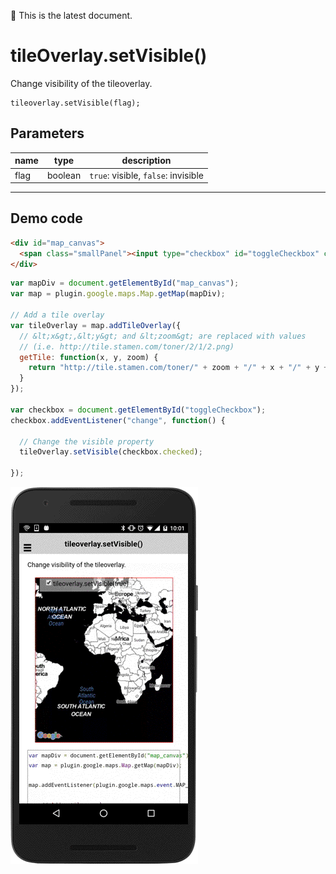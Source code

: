 :green_heart: This is the latest document.

# tileOverlay.setVisible()

Change visibility of the tileoverlay.

```
tileoverlay.setVisible(flag);
```

## Parameters

name           | type          | description
---------------|---------------|---------------------------------------
flag           | boolean       | `true`: visible, `false`: invisible
-----------------------------------------------------------------------

## Demo code

```html
<div id="map_canvas">
  <span class="smallPanel"><input type="checkbox" id="toggleCheckbox" checked="checked">tileoverlay.setVisible(true)</span>
</div>
```

```js
var mapDiv = document.getElementById("map_canvas");
var map = plugin.google.maps.Map.getMap(mapDiv);

// Add a tile overlay
var tileOverlay = map.addTileOverlay({
  // &lt;x&gt;,&lt;y&gt; and &lt;zoom&gt; are replaced with values
  // (i.e. http://tile.stamen.com/toner/2/1/2.png)
  getTile: function(x, y, zoom) {
    return "http://tile.stamen.com/toner/" + zoom + "/" + x + "/" + y + ".png";
  }
});

var checkbox = document.getElementById("toggleCheckbox");
checkbox.addEventListener("change", function() {

  // Change the visible property
  tileOverlay.setVisible(checkbox.checked);

});

```

![](image.gif)
